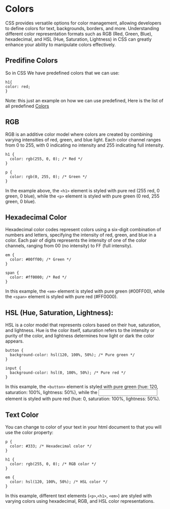 # Colors
CSS provides versatile options for color management, allowing developers to define colors for text, backgrounds, borders, and more. 
Understanding different color representation formats such as RGB (Red, Green, Blue), hexadecimal, and HSL (Hue, Saturation, Lightness) in CSS can greatly enhance your ability to manipulate colors effectively. 

## Predifine Colors 
So in CSS We have predefined colors that we can use:
```
h1{
color: red;
}
```
Note: this just an example on how we can use predefined, Here is the list of all predefined [Colors](https://www.w3schools.com/colors/colors_names.asp)

## RGB
RGB is an additive color model where colors are created by combining varying intensities of red, green, and blue light. Each color channel ranges from 0 to 255, with 0 indicating no intensity and 255 indicating full intensity.
```
h1 {
  color: rgb(255, 0, 0); /* Red */
}

p {
  color: rgb(0, 255, 0); /* Green */
}
```
In the example above, the `<h1>` element is styled with pure red (255 red, 0 green, 0 blue), while the `<p>` element is styled with pure green (0 red, 255 green, 0 blue).

##  Hexadecimal Color
Hexadecimal color codes represent colors using a six-digit combination of numbers and letters, specifying the intensity of red, green, and blue in a color. Each pair of digits represents the intensity of one of the color channels, ranging from 00 (no intensity) to FF (full intensity).
```
em {
  color: #00ff00; /* Green */
}

span {
  color: #ff0000; /* Red */
}
```
In this example, the `<em>` element is styled with pure green (#00FF00), while the `<span>` element is styled with pure red (#FF0000).

## HSL (Hue, Saturation, Lightness):

HSL is a color model that represents colors based on their hue, saturation, and lightness. Hue is the color itself, saturation refers to the intensity or purity of the color, and lightness determines how light or dark the color appears.
```
button {
  background-color: hsl(120, 100%, 50%); /* Pure green */
}

input {
  background-color: hsl(0, 100%, 50%); /* Pure red */
}
```
In this example, the `<button>` element is styled with pure green (hue: 120, saturation: 100%, lightness: 50%), while the <input> element is styled with pure red (hue: 0, saturation: 100%, lightness: 50%).


## Text Color
You can change to color of your text in your html document to that you will use the color property:
```
p {
  color: #333; /* Hexadecimal color */
}

h1 {
  color: rgb(255, 0, 0); /* RGB color */
}

em {
  color: hsl(120, 100%, 50%); /* HSL color */
}
```
In this example, different text elements (`<p>`,`<h1>`, `<em>`) are styled with varying colors using hexadecimal, RGB, and HSL color representations.

